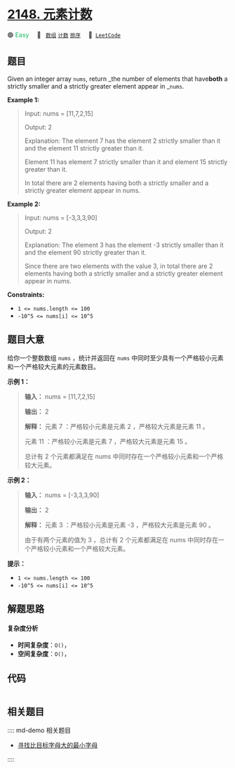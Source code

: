 # [2148. 元素计数](https://leetcode.com/problems/count-elements-with-strictly-smaller-and-greater-elements)

🟢 <font color=#15bd66>Easy</font>&emsp; 🔖&ensp; [`数组`](/leetcode/outline/tag/array.md) [`计数`](/leetcode/outline/tag/counting.md) [`排序`](/leetcode/outline/tag/sorting.md)&emsp; 🔗&ensp;[`LeetCode`](https://leetcode.com/problems/count-elements-with-strictly-smaller-and-greater-elements)


## 题目

Given an integer array `nums`, return _the number of elements that
have**both** a strictly smaller and a strictly greater element appear in
_`nums`.



**Example 1:**

> Input: nums = [11,7,2,15]
> 
> Output: 2
> 
> Explanation: The element 7 has the element 2 strictly smaller than it and the element 11 strictly greater than it.
> 
> Element 11 has element 7 strictly smaller than it and element 15 strictly greater than it.
> 
> In total there are 2 elements having both a strictly smaller and a strictly greater element appear in nums.

**Example 2:**

> Input: nums = [-3,3,3,90]
> 
> Output: 2
> 
> Explanation: The element 3 has the element -3 strictly smaller than it and the element 90 strictly greater than it.
> 
> Since there are two elements with the value 3, in total there are 2 elements having both a strictly smaller and a strictly greater element appear in nums.

**Constraints:**

  * `1 <= nums.length <= 100`
  * `-10^5 <= nums[i] <= 10^5`


## 题目大意

给你一个整数数组 `nums` ，统计并返回在 `nums` 中同时至少具有一个严格较小元素和一个严格较大元素的元素数目。



**示例 1：**

> 
> 
> 
> 
> 
> **输入：** nums = [11,7,2,15]
> 
> **输出：** 2
> 
> **解释：** 元素 7 ：严格较小元素是元素 2 ，严格较大元素是元素 11 。
> 
> 元素 11 ：严格较小元素是元素 7 ，严格较大元素是元素 15 。
> 
> 总计有 2 个元素都满足在 nums 中同时存在一个严格较小元素和一个严格较大元素。
> 
> 

**示例 2：**

> 
> 
> 
> 
> 
> **输入：** nums = [-3,3,3,90]
> 
> **输出：** 2
> 
> **解释：** 元素 3 ：严格较小元素是元素 -3 ，严格较大元素是元素 90 。
> 
> 由于有两个元素的值为 3 ，总计有 2 个元素都满足在 nums 中同时存在一个严格较小元素和一个严格较大元素。
> 
> 



**提示：**

  * `1 <= nums.length <= 100`
  * `-10^5 <= nums[i] <= 10^5`


## 解题思路

#### 复杂度分析

- **时间复杂度**：`O()`，
- **空间复杂度**：`O()`，

## 代码

```javascript

```

## 相关题目

:::: md-demo 相关题目
- [寻找比目标字母大的最小字母](https://leetcode.com/problems/find-smallest-letter-greater-than-target)

::::

